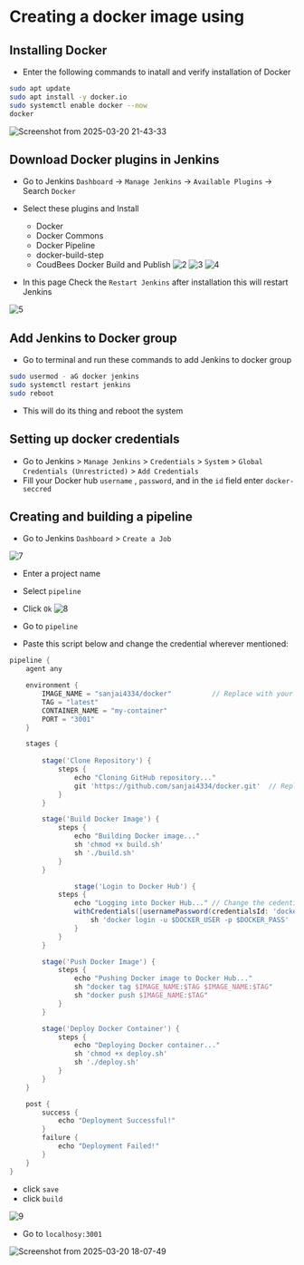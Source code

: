# Creating a docker image using 
## Installing Docker
  - Enter the following commands to inatall and verify installation of Docker
```bash
sudo apt update
sudo apt install -y docker.io
sudo systemctl enable docker --now
docker
```
![Screenshot from 2025-03-20 21-43-33](https://github.com/user-attachments/assets/3134fa3c-6a96-4aa5-8210-e7bff7b44301)

## Download Docker plugins in Jenkins
 - Go to Jenkins `Dashboard` -> `Manage Jenkins` -> `Available Plugins` -> Search `Docker`
 - Select these plugins and Install
    - Docker
    - Docker Commons
    - Docker Pipeline
    - docker-build-step
    - CoudBees Docker Build and Publish
![2](https://github.com/user-attachments/assets/9ab4819d-33c1-49e0-abb8-5f748bbe4f83)
![3](https://github.com/user-attachments/assets/5f43b0b6-19de-46b6-b143-654bacfae677)
![4](https://github.com/user-attachments/assets/51261367-bda9-43a2-9584-a069acba2e70)

 - In this page Check the `Restart Jenkins` after installation this will restart Jenkins

![5](https://github.com/user-attachments/assets/8fa10540-cf47-41fa-9647-ffcfd941bcee)

## Add Jenkins to Docker group
 - Go to terminal and run these commands to add Jenkins to docker group
```bash
sudo usermod - aG docker jenkins
sudo systemctl restart jenkins
sudo reboot
```
- This will do its thing and reboot the system 

## Setting up docker credentials
 - Go to Jenkins > `Manage Jenkins` > `Credentials` > `System` > `Global Credentials (Unrestricted)` > `Add Credentials`
 -  Fill your Docker hub `username` , `password`, and in the `id` field enter `docker-seccred`
## Creating and building a pipeline


 - Go to Jenkins `Dashboard` > `Create a Job`

![7](https://github.com/user-attachments/assets/5b0d6fae-87c9-4444-988c-129d098ada33)

 - Enter a project name 
 - Select `pipeline`
 - Click `Ok`
![8](https://github.com/user-attachments/assets/b52798a2-01c2-49ed-ad4c-490162223187)


 - Go to `pipeline`
 - Paste this script below and change the credential wherever mentioned:
```groovy
pipeline {
    agent any

    environment {
        IMAGE_NAME = "sanjai4334/docker"          // Replace with your Docker Hub username and image name
        TAG = "latest"
        CONTAINER_NAME = "my-container"
        PORT = "3001"
    }

    stages {
        
        stage('Clone Repository') {
            steps {
                echo "Cloning GitHub repository..."
                git 'https://github.com/sanjai4334/docker.git'  // Replace with your repo URL
            }
        }

        stage('Build Docker Image') {
            steps {
                echo "Building Docker image..."
                sh 'chmod +x build.sh'
                sh './build.sh'
            }
        }

                stage('Login to Docker Hub') {
            steps {
                echo "Logging into Docker Hub..." // Change the cedentialsID if you have docker credentials already added with another id other than docker-seccred
                withCredentials([usernamePassword(credentialsId: 'docker-seccred', usernameVariable: 'DOCKER_USER', passwordVariable: 'DOCKER_PASS')]) {
                    sh 'docker login -u $DOCKER_USER -p $DOCKER_PASS'
                }
            }
        }

        stage('Push Docker Image') {
            steps {
                echo "Pushing Docker image to Docker Hub..."
                sh "docker tag $IMAGE_NAME:$TAG $IMAGE_NAME:$TAG"
                sh "docker push $IMAGE_NAME:$TAG"
            }
        }

        stage('Deploy Docker Container') {
            steps {
                echo "Deploying Docker container..."
                sh 'chmod +x deploy.sh'
                sh './deploy.sh'
            }
        }
    }

    post {
        success {
            echo "Deployment Successful!"
        }
        failure {
            echo "Deployment Failed!"
        }
    }
}
```
 - click `save`
 - click `build`

![9](https://github.com/user-attachments/assets/e9a78e6f-5b5a-4006-bf08-4e36b012c8d0)

 - Go to `localhosy:3001`
   
![Screenshot from 2025-03-20 18-07-49](https://github.com/user-attachments/assets/2aa9f622-7297-4c95-aa52-69554e814c8d)


